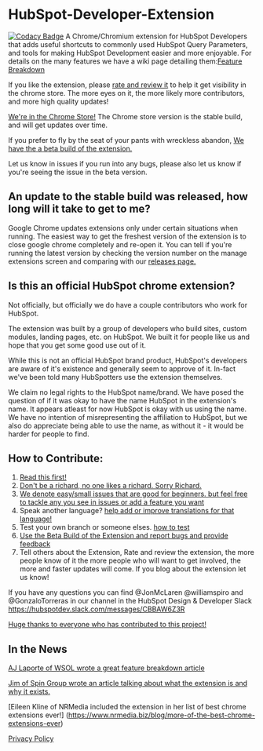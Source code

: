 # HubSpot-Developer-Extension
[![Codacy Badge](https://api.codacy.com/project/badge/Grade/d6a1c1d220ea4ca79299b432ca44a9d8)](https://www.codacy.com/app/jonmclaren1/HubSpot-Developer-Extension?utm_source=github.com&amp;utm_medium=referral&amp;utm_content=williamspiro/HubSpot-Developer-Extension&amp;utm_campaign=Badge_Grade)
A Chrome/Chromium extension for HubSpot Developers that adds useful shortcuts to commonly used HubSpot Query Parameters, and tools for making HubSpot Development easier and more enjoyable. For details on the many features we have a wiki page detailing them:[Feature Breakdown](https://github.com/williamspiro/HubSpot-Developer-Extension/wiki/Feature-Breakdown)

If you like the extension, please [rate and review it](https://chrome.google.com/webstore/detail/hubspot-developer-extensi/gebemkdecnlgbcanplbgdpcffpdnfdfo/reviews) to help it get visibility in the chrome store. The more eyes on it, the more likely more contributors, and more high quality updates!

[We're in the Chrome Store!](https://chrome.google.com/webstore/detail/hubspot-developer-extensi/gebemkdecnlgbcanplbgdpcffpdnfdfo)
The Chrome store version is the stable build, and will get updates over time.

If you prefer to fly by the seat of your pants with wreckless abandon, [We have the a beta build of the extension.](https://github.com/williamspiro/HubSpot-Developer-Extension/wiki/How-to-use-the-Beta-version-of-the-extension)


Let us know in issues if you run into any bugs, please also let us know if you're seeing the issue in the beta version.

## An update to the stable build was released, how long will it take to get to me?
Google Chrome updates extensions only under certain situations when running. The easiest way to get the freshest version of the extension is to close google chrome completely and re-open it. You can tell if you're running the latest version by checking the version number on the manage extensions screen and comparing with our [releases page.](https://github.com/williamspiro/HubSpot-Developer-Extension/releases)

## Is this an official HubSpot chrome extension?
Not officially, but officially we do have a couple contributors who work for HubSpot.

The extension was built by a group of developers who build sites, custom modules, landing pages, etc. on HubSpot. We built it for people like us and hope that you get some good use out of it.

While this is not an official HubSpot brand product, HubSpot's developers are aware of it's existence and generally seem to approve of it. In-fact we've been told many HubSpotters use the extension themselves.

We claim no legal rights to the HubSpot name/brand. We have posed the question of if it was okay to have the name HubSpot in the extension's name. It appears atleast for now HubSpot is okay with us using the name. We have no intention of misrepresenting the affiliation to HubSpot, but we also do appreciate being able to use the name, as without it - it would be harder for people to find.

## How to Contribute:

1. [Read this first!](https://github.com/williamspiro/HubSpot-Developer-Extension/blob/master/CONTRIBUTING.md)
2. [Don't be a richard, no one likes a richard. Sorry Richard.](https://github.com/williamspiro/HubSpot-Developer-Extension/blob/contributors-update/CODE_OF_CONDUCT.md)
3. [We denote easy/small issues that are good for beginners. but feel free to tackle any you see in issues or add a feature you want](https://github.com/williamspiro/HubSpot-Developer-Extension/issues?q=is%3Aissue+is%3Aopen+label%3A%22good+first+issue%22)
4. Speak another language? [help add or improve translations for that language!](https://github.com/williamspiro/HubSpot-Developer-Extension/wiki/How-to-add-support-for-a-new-language-or-improve-existing-translations)
5. Test your own branch or someone elses. [how to test](https://github.com/williamspiro/HubSpot-Developer-Extension/wiki/How-to-test-changes-you've-made-to-the-extension) 
6. [Use the Beta Build of the Extension and report bugs and provide feedback](https://github.com/williamspiro/HubSpot-Developer-Extension/wiki/How-to-use-the-Beta-version-of-the-extension)
7. Tell others about the Extension, Rate and review the extension, the more people know of it the more people who will want to get involved, the more and faster updates will come. If you blog about the extension let us know!

If you have any questions you can find @JonMcLaren @williamspiro and @GonzaloTorreras in our channel in the HubSpot Design & Developer Slack https://hubspotdev.slack.com/messages/CBBAW6Z3R

[Huge thanks to everyone who has contributed to this project!](https://github.com/williamspiro/HubSpot-Developer-Extension/graphs/contributors)

## In the News
[AJ Laporte of WSOL wrote a great feature breakdown article](https://blog.wsol.com/the-unofficial-hubspot-developer-extension-for-google-chrome)

[Jim of Spin Group wrote an article talking about what the extension is and why it exists.](https://www.spingroup.com/work/2018/6/20/hubspot-developer-extension-co-creation)

[Eileen Kline of NRMedia included the extension in her list of best chrome extensions ever!]
(https://www.nrmedia.biz/blog/more-of-the-best-chrome-extensions-ever)

[Privacy Policy](https://github.com/williamspiro/HubSpot-Developer-Extension/wiki/Privacy-Policy)
